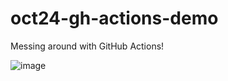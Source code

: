 # oct24-gh-actions-demo
Messing around with GitHub Actions!



<!--Pokemon Sprite-->
![image](https://raw.githubusercontent.com/PokeAPI/sprites/master/sprites/pokemon/9.png)